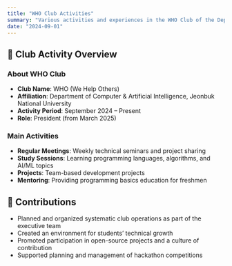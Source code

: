 ```yaml
---
title: "WHO Club Activities"
summary: "Various activities and experiences in the WHO Club of the Department of Computer & Artificial Intelligence at Jeonbuk National University"
date: "2024-09-01"
---
```


## 🎯 Club Activity Overview

### About WHO Club
- **Club Name**: WHO (We Help Others)  
- **Affiliation**: Department of Computer & Artificial Intelligence, Jeonbuk National University  
- **Activity Period**: September 2024 – Present  
- **Role**: President (from March 2025)  

### Main Activities
- **Regular Meetings**: Weekly technical seminars and project sharing  
- **Study Sessions**: Learning programming languages, algorithms, and AI/ML topics  
- **Projects**: Team-based development projects  
- **Mentoring**: Providing programming basics education for freshmen  

## 🚀 Contributions
- Planned and organized systematic club operations as part of the executive team  
- Created an environment for students’ technical growth  
- Promoted participation in open-source projects and a culture of contribution  
- Supported planning and management of hackathon competitions
